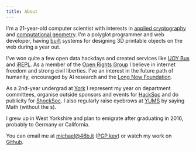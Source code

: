 ```yaml
---
title: About
---
```


I'm a 21-year-old computer scientist with interests in [applied cryptography](https://github.com/46bit/pinocchio) and [computational geometry](https://github.com/46bit/soil). I'm a polyglot programmer and web developer, having [built](http://dreamforge.me) systems for designing 3D printable objects on the web during a year out.

I've won quite a few open data hackdays and created services like [UOY Bus](http://uoyb.us) and [iREPL](http://irepl.im). As a member of the [Open Rights Group](https://www.openrightsgroup.org) I believe in internet freedom and strong civil liberties. I've an interest in the future path of humanity, encouraged by AI research and the [Long Now Foundation](http://longnow.org).

As a 2nd-year undergrad at [York](http://cs.york.ac.uk) I represent my year on department committees, organise outside sponsors and events for [HackSoc](http://hacksoc.org) and do publicity for [ShockSoc](https://www.facebook.com/ShockSoc). I also regularly raise eyebrows at [YUMS](http://yums.org.uk) by saying Math (without the s).

I grew up in West Yorkshire and plan to emigrate after graduating in 2016, probably to Germany or California.

You can email me at [michael@46b.it](mailto:michael@46b.it) ([PGP key](/pgp.asc)) or watch my work on [Github](https://github.com/46bit).
